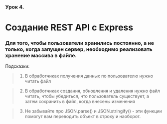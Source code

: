 ### Урок 4.
# Создание REST API с Express

 ### Для того, чтобы пользователи хранились постоянно, а не только, когда запущен сервер, необходимо реализовать хранение массива в файле.

Подсказки:
> 1. В обработчиках получения данных по пользователю нужно читать файл

> 2. В обработчиках создания, обновления и удаления нужно файл читать, чтобы убедиться, что пользователь существует, а затем сохранить в файл, когда внесены изменения

> 3. Не забывайте про JSON.parse() и JSON.stringify() - эти функции помогут вам переводить объект в строку и наоборот.
